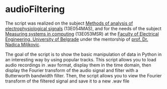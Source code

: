 # audioFiltering

The script was realized on the subject [Methods of analysis of electrophysiological signals](http://automatika.etf.rs/sr/13e054mas) (13E054MAS), and for the needs of the subject [Measuring systems in computing](http://automatika.etf.rs/sr/13e053msr) (13E053MSR) at the [Faculty of Electrical Engineering, University of Belgrade](https://www.etf.bg.ac.rs/) under the mentorship of [prof. Dr. Nadica Miljkovic](https://github.com/NadicaSm/). 

The goal of the script is to show the basic manipulation of data in Python in an interesting way by using popular tracks.
This script allows you to load audio recordings in .wav format, display them in the time domain, then display the Fourier transform of the audio signal and filter with a Butterworth bandwidth filter. Then, the script allows you to view the Fourier transform of the filtered signal and save it to a new .wav file


